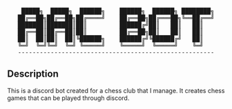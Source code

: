 <div align="center">
<pre>
 █████╗  █████╗  ██████╗    ██████╗  ██████╗ ████████╗
██╔══██╗██╔══██╗██╔════╝    ██╔══██╗██╔═══██╗╚══██╔══╝
███████║███████║██║         ██████╔╝██║   ██║   ██║   
██╔══██║██╔══██║██║         ██╔══██╗██║   ██║   ██║   
██║  ██║██║  ██║╚██████╗    ██████╔╝╚██████╔╝   ██║   
╚═╝  ╚═╝╚═╝  ╚═╝ ╚═════╝    ╚═════╝  ╚═════╝    ╚═╝   
------------------------------------------------------
</pre>
</div>

## Description
This is a discord bot created for a chess club that I manage. It creates chess games that can be played through discord.